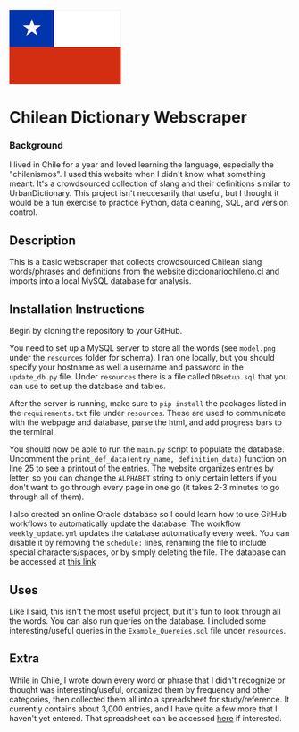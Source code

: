 ![img.png](resources/chilean_flag.png)
# Chilean Dictionary Webscraper
### Background
I lived in Chile for a year and loved learning the language, especially the "chilenismos". 
I used this website when I didn't know what something meant. 
It's a crowdsourced collection of slang and their definitions similar to UrbanDictionary.
This project isn't neccesarily that useful, but I thought it would be a fun exercise to practice Python, data cleaning, SQL, and version control.

## Description
This is a basic webscraper that collects crowdsourced Chilean slang words/phrases and definitions from the website diccionariochileno.cl and imports into a local MySQL database for analysis.

## Installation Instructions
Begin by cloning the repository to your GitHub.

You need to set up a MySQL server to store all the words (see `model.png` under the `resources` folder for schema). 
I ran one locally, but you should specify your hostname as well a username and password in the `update_db.py` file. 
Under `resources` there is a file called `DBsetup.sql` that you can use to set up the database and tables.

After the server is running, make sure to `pip install` the packages listed in the `requirements.txt` file under `resources`. 
These are used to communicate with the webpage and database, parse the html, and add progress bars to the terminal.

You should now be able to run the `main.py` script to populate the database. 
Uncomment the `print_def_data(entry_name, definition_data)` function on line 25 to see a printout of the entries. 
The website organizes entries by letter, so you can change the `ALPHABET` string to only certain letters if you don't want to go through every page in one go (it takes 2-3 minutes to go through all of them).

I also created an online Oracle database so I could learn how to use GitHub workflows to automatically update the database.
The workflow `weekly_update.yml` updates the database automatically every week. 
You can disable it by removing the `schedule:` lines, renaming the file to include special characters/spaces, or by simply deleting the file.
The database can be accessed at [this link](https://g9ae7d5bae273bb-scrapechile.adb.us-phoenix-1.oraclecloudapps.com/ords/workflow/sign-in/?r=_sdw%2F%3Fnav%3Dworksheet)

## Uses
Like I said, this isn't the most useful project, but it's fun to look through all the words.
You can also run queries on the database. I included some interesting/useful queries in the `Example_Quereies.sql` file under `resources`.

## Extra
While in Chile, I wrote down every word or phrase that I didn't recognize or thought was interesting/useful, organized them by frequency and other categories, then collected them all into a spreadsheet for study/reference.
It currently contains about 3,000 entries, and I have quite a few more that I haven't yet entered. 
That spreadsheet can be accessed [here](https://docs.google.com/spreadsheets/d/1n-BV4boWKd38noRMt-ku7NNEx_l5XblBNe03zxAd6cs/edit?usp=sharing) if interested.
